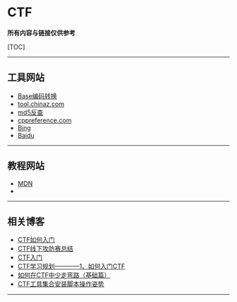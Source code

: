 # CTF

**所有内容与链接仅供参考**

[TOC]

----

## 工具网站

+ [Base编码转换](https://www.qqxiuzi.cn/bianma/base64.htm)
+ [tool.chinaz.com](http://tool.chinaz.com)
+ [md5反查](https://www.cmd5.com)
+ [cppreference.com ](https://zh.cppreference.com/w)
+ [Bing](https://cn.bing.com)
+ [Baidu](https://www.baidu.com)

----

## 教程网站

+ [MDN](https://developer.mozilla.org/zh-CN/docs/Web)
+ []()


----

## 相关博客

+ [CTF如何入门](https://blog.csdn.net/hubuguia/article/details/7039)
+ [CTF线下攻防赛总结](https://blog.csdn.net/wy_97/article/details/78148705)
+ [CTF入门](https://blog.csdn.net/chaoyueziji123/article/details/48790331)
+ [CTF学习规划————1、如何入门CTF](https://blog.csdn.net/Fly_hps/article/details/79783253)
+ [如何在CTF中少走弯路（基础篇） ](https://www.freebuf.com/news/166925.html)
+ [CTF工具集合安装脚本操作姿势 ](https://www.freebuf.com/sectool/94235.html)


----